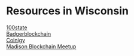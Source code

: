 # Resources in Wisconsin
[100state](https://100state.com/)<br>
[Badgerblockchain](badgerblockchain.club)<br>
[Coinigy](https://www.coinigy.com/)<br>
[Madison Blockchain Meetup](https://www.meetup.com/Madison-Blockchain/)
